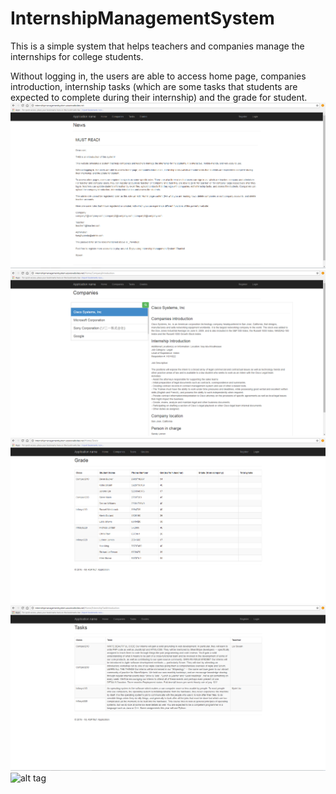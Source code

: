 # InternshipManagementSystem

This is a simple system that helps teachers and companies manage the internships for college students.

Without logging in, the users are able to access home page, companies introduction, internship tasks (which are some tasks that students are expected to complete during their internship) and the grade for student.
<br>
![alt tag](https://github.com/sliu353/InternshipManagementSystem/blob/master/Screenshots/Capture1.PNG)
![alt tag](https://github.com/sliu353/InternshipManagementSystem/blob/master/Screenshots/Capture2.PNG)
![alt tag](https://github.com/sliu353/InternshipManagementSystem/blob/master/Screenshots/Capture3.PNG)
![alt tag](https://github.com/sliu353/InternshipManagementSystem/blob/master/Screenshots/Capture.PNG)
![alt tag](https://raw.githubusercontent.com/username/projectname/branch/path/to/img.png)
